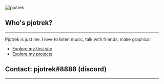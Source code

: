 ![pjotrek](https://cdn.discordapp.com/attachments/781418730038493185/901361420128636948/pjotrek.png)

## Who's pjotrek?
----------------
Pjotrek is just me.
I love to listen music, talk with friends, make graphics!

* [Explore my first site]()
* [Explore my projects]()

## Contact: pjotrek#8888 (discord)
----

